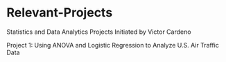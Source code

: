 # Relevant-Projects
Statistics and Data Analytics Projects Initiated by Victor Cardeno


Project 1: Using ANOVA and Logistic Regression to Analyze U.S. Air Traffic Data
